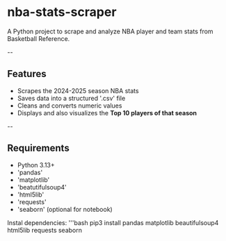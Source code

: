 # nba-stats-scraper
 A Python project to scrape and analyze NBA player and team stats from Basketball Reference.

--

## Features

- Scrapes the 2024-2025 season NBA stats
- Saves data into a structured '.csv' file
- Cleans and converts numeric values
- Displays and also visualizes the **Top 10 players of that season**

--

## Requirements

- Python 3.13+
- 'pandas'
- 'matplotlib'
- 'beatutifulsoup4'
- 'html5lib'
- 'requests'
- 'seaborn' (optional for notebook)

Instal dependencies:
'''bash
pip3 install pandas matplotlib beautifulsoup4 html5lib requests seaborn